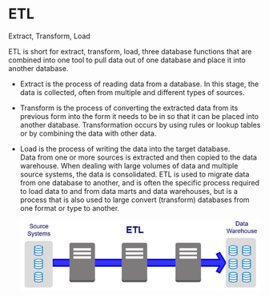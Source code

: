 # ETL


Extract, Transform, Load

ETL is short for extract, transform, load, three database functions that
are combined into one tool to pull data out of one database and place it
into another database.

- Extract is the process of reading data from a database. In this
    stage, the data is collected, often from multiple and different
    types of sources.

- Transform is the process of converting the extracted data from its
    previous form into the form it needs to be in so that it can be
    placed into another database. Transformation occurs by using rules
    or lookup tables or by combining the data with other data.

- Load is the process of writing the data into the target database.\
    Data from one or more sources is extracted and then copied to the
    data warehouse. When dealing with large volumes of data and multiple
    source systems, the data is consolidated. ETL is used to migrate
    data from one database to another, and is often the specific process
    required to load data to and from data marts and data warehouses,
    but is a process that is also used to large convert (transform)
    databases from one format or type to another.

    ![](./images/15008126.png)

